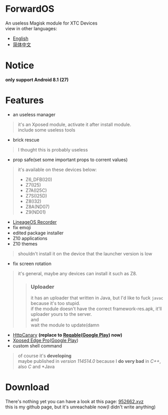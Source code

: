 # ForwardOS
An useless Magisk module for XTC Devices<br>
view in other languages:<br>
- [English](README.md)
- [简体中文](README_zh.md)
# Notice
**only support Android 8.1 (27)**
# Features
- an useless manager
> it's an Xposed module, activate it after install module.<br>
> include some useless tools
- brick rescue
> I thought this is probably useless
- prop safe(set some important props to corrent values)
> it's available on these devices below:
> - Z6_DFB(I20)
> - Z7(I25)
> - Z7A(I25C)
> - Z7S(I25D)
> - Z8(I32)
> - Z8A(ND07)
> - Z9(ND01)
- [LineageOS Recorder](https://github.com/BioniCosmos/LOS_Recorder)
- fix emoji
- edited package installer
- Z10 applications
- Z10 themes
> shouldn't install it on the device that the launcher version is low
- fix screen rotation
> it's general, maybe any devices can install it such as Z8.
>> ### Uploader
>> it has an uploader that written in Java, but I'd like to fuck `javac` because it's too stupid.<br>
>> if the module doesn't have the correct framework-res.apk, it'll uploader yours to the server.<br>
>> and<br>
>> wait the module to update(damn
- [HttpCanary](https://github.com/MegatronKing/HttpCanary) **(replace to [Reqable](https://reqable.com)([Google Play](https://play.google.com/store/apps/details/Reqable_API_Testing_Capture?id=com.reqable.android&hl=en_US)) now)**
- [Xposed Edge Pro](https://github.com/jozein/Xposed-edge-translation)([Google Play](https://play.google.com/store/apps/details/Xposed_edge_pro?id=com.jozein.xedgepro&hl=en_US))
- custom shell command
> of course it's **developing**<br>
> maybe published in *version 114514.0* because I **do very bad** in *C++*, also *C* and *Java
# Download
There's nothing yet
you can have a look at this page: [952662.xyz](https://952662.xyz)<br>
this is my github page, but it's unreachable now(I didn't write anything)
